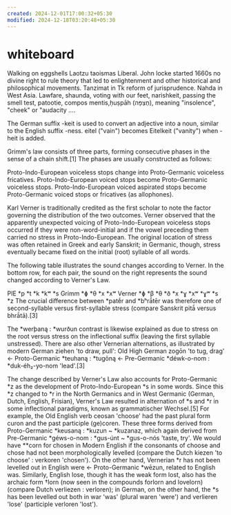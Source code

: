 ```yaml
---
created: 2024-12-01T17:00:32+05:30
modified: 2024-12-18T03:20:48+05:30
---
```


# whiteboard

Walking on eggshells
Laotzu taoismas Liberal. John locke started 1660s no divine right to rule theory that led to enlightenment and other historical and philosophical movements. Tanzimat in Tk reform of jurisprudence. Nahda in West Asia.
Lawfare, shaunda, voting with our feet, narishkeit, passing the smell test, patootie, compos mentis,ḥuṣpāh (חֻצְפָּה), meaning "insolence", "cheek" or "audacity
....

The German suffix -keit is used to convert an adjective into a noun, similar to the English suffix -ness. eitel ("vain") becomes Eitelkeit ("vanity") when -heit is added.

Grimm's law consists of three parts, forming consecutive phases in the sense of a chain shift.[1] The phases are usually constructed as follows:

Proto-Indo-European voiceless stops change into Proto-Germanic voiceless fricatives.
Proto-Indo-European voiced stops become Proto-Germanic voiceless stops.
Proto-Indo-European voiced aspirated stops become Proto-Germanic voiced stops or fricatives (as allophones).

Karl Verner is traditionally credited as the first scholar to note the factor governing the distribution of the two outcomes. Verner observed that the apparently unexpected voicing of Proto-Indo-European voiceless stops occurred if they were non-word-initial and if the vowel preceding them carried no stress in Proto-Indo-European. The original location of stress was often retained in Greek and early Sanskrit; in Germanic, though, stress eventually became fixed on the initial (root) syllable of all words.

The following table illustrates the sound changes according to Verner. In the bottom row, for each pair, the sound on the right represents the sound changed according to Verner's Law.

PIE	*p	*t	*k	*kʷ	*s
Grimm	*ɸ	*θ	*x	*xʷ
Verner	*ɸ	*β	*θ	*ð	*x	*ɣ	*xʷ	*ɣʷ	*s	*z
The crucial difference between *patḗr and *bʰrā́tēr was therefore one of second-syllable versus first-syllable stress (compare Sanskrit pitā́ versus bhrā́tā).[3]

The *werþaną : *wurðun contrast is likewise explained as due to stress on the root versus stress on the inflectional suffix (leaving the first syllable unstressed). There are also other Vernerian alternations, as illustrated by modern German ziehen 'to draw, pull': Old High German zogōn 'to tug, drag' ← Proto-Germanic *teuhaną : *tugōną ← Pre-Germanic *déwk-o-nom : *duk-éh₂-yo-nom 'lead'.[3]

The change described by Verner's Law also accounts for Proto-Germanic *z as the development of Proto-Indo-European *s in some words. Since this *z changed to *r in the North Germanics and in West Germanic (German, Dutch, English, Frisian), Verner's Law resulted in alternation of *s and *r in some inflectional paradigms, known as grammatischer Wechsel.[5] For example, the Old English verb ceosan 'choose' had the past plural form curon and the past participle (ge)coren. These three forms derived from Proto-Germanic *keusaną : *kuzun ~ *kuzanaz, which again derived from Pre-Germanic *géws-o-nom : *gus-únt ~ *gus-o-nós 'taste, try'. We would have **corn for chosen in Modern English if the consonants of choose and chose had not been morphologically levelled (compare the Dutch kiezen 'to choose' : verkoren 'chosen'). On the other hand, Vernerian *r has not been levelled out in English were ← Proto-Germanic *wēzun, related to English was. Similarly, English lose, though it has the weak form lost, also has the archaic form †lorn (now seen in the compounds forlorn and lovelorn) (compare Dutch verliezen : verloren); in German, on the other hand, the *s has been levelled out both in war 'was' (plural waren 'were') and verlieren 'lose' (participle verloren 'lost').

